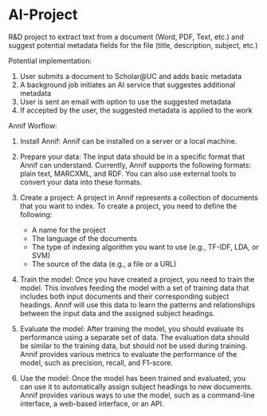 # AI-Project

R&D project to extract text from a document (Word, PDF, Text, etc.) and suggest potential metadata fields for the file (title, description, subject, etc.)

Potential implementation:
1. User submits a document to Scholar@UC and adds basic metadata
1. A background job initiates an AI service that suggestes additional metadata
1. User is sent an email with option to use the suggested metadata
1. If accepted by the user, the suggested metadata is applied to the work

Annif Worflow:
1. Install Annif: Annif can be installed on a server or a local machine. 
1. Prepare your data: The input data should be in a specific format that Annif can understand. Currently, Annif supports the following formats: plain text, MARCXML, and RDF. You can also use external tools to convert your data into these formats.
1. Create a project: A project in Annif represents a collection of documents that you want to index. To create a project, you need to define the following:
    - A name for the project
    - The language of the documents
    - The type of indexing algorithm you want to use (e.g., TF-IDF, LDA, or SVM)
    - The source of the data (e.g., a file or a URL)

1. Train the model: Once you have created a project, you need to train the model. This involves feeding the model with a set of training data that includes both input documents and their corresponding subject headings. Annif will use this data to learn the patterns and relationships between the input data and the assigned subject headings.

1. Evaluate the model: After training the model, you should evaluate its performance using a separate set of data. The evaluation data should be similar to the training data, but should not be used during training. Annif provides various metrics to evaluate the performance of the model, such as precision, recall, and F1-score.

1. Use the model: Once the model has been trained and evaluated, you can use it to automatically assign subject headings to new documents. Annif provides various ways to use the model, such as a command-line interface, a web-based interface, or an API.
